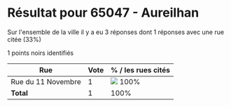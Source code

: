 # Résultat pour 65047 - Aureilhan

Sur l'ensemble de la ville il y a eu 3 réponses dont 1 réponses avec une rue citée (33%)

1 points noirs identifiés

| Rue | Vote | % / les rues cités|
|-----|------|-------------------|
| Rue du 11 Novembre | 1 | <img src="../../img/bar_100.gif" />&nbsp;100%|
| **Total** | 1 | 100%|
